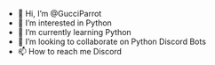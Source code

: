 - 👋 Hi, I’m @GucciParrot
- 👀 I’m interested in Python
- 🌱 I’m currently learning Python
- 💞️ I’m looking to collaborate on Python Discord Bots
- 📫 How to reach me Discord 

<!---
GucciParrot/GucciParrot is a ✨ special ✨ repository because its `README.md` (this file) appears on your GitHub profile.
You can click the Preview link to take a look at your changes.
--->
